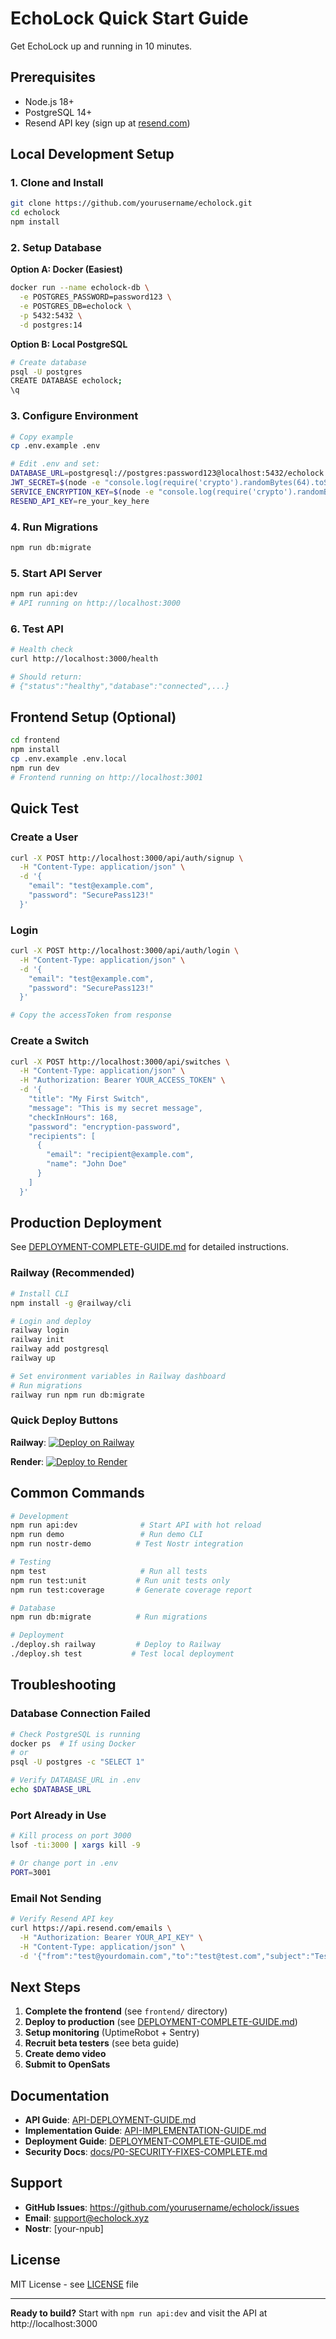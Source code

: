 # EchoLock Quick Start Guide

Get EchoLock up and running in 10 minutes.

## Prerequisites

- Node.js 18+
- PostgreSQL 14+
- Resend API key (sign up at [resend.com](https://resend.com))

## Local Development Setup

### 1. Clone and Install

```bash
git clone https://github.com/yourusername/echolock.git
cd echolock
npm install
```

### 2. Setup Database

**Option A: Docker (Easiest)**

```bash
docker run --name echolock-db \
  -e POSTGRES_PASSWORD=password123 \
  -e POSTGRES_DB=echolock \
  -p 5432:5432 \
  -d postgres:14
```

**Option B: Local PostgreSQL**

```bash
# Create database
psql -U postgres
CREATE DATABASE echolock;
\q
```

### 3. Configure Environment

```bash
# Copy example
cp .env.example .env

# Edit .env and set:
DATABASE_URL=postgresql://postgres:password123@localhost:5432/echolock
JWT_SECRET=$(node -e "console.log(require('crypto').randomBytes(64).toString('hex'))")
SERVICE_ENCRYPTION_KEY=$(node -e "console.log(require('crypto').randomBytes(32).toString('hex'))")
RESEND_API_KEY=re_your_key_here
```

### 4. Run Migrations

```bash
npm run db:migrate
```

### 5. Start API Server

```bash
npm run api:dev
# API running on http://localhost:3000
```

### 6. Test API

```bash
# Health check
curl http://localhost:3000/health

# Should return:
# {"status":"healthy","database":"connected",...}
```

## Frontend Setup (Optional)

```bash
cd frontend
npm install
cp .env.example .env.local
npm run dev
# Frontend running on http://localhost:3001
```

## Quick Test

### Create a User

```bash
curl -X POST http://localhost:3000/api/auth/signup \
  -H "Content-Type: application/json" \
  -d '{
    "email": "test@example.com",
    "password": "SecurePass123!"
  }'
```

### Login

```bash
curl -X POST http://localhost:3000/api/auth/login \
  -H "Content-Type: application/json" \
  -d '{
    "email": "test@example.com",
    "password": "SecurePass123!"
  }'

# Copy the accessToken from response
```

### Create a Switch

```bash
curl -X POST http://localhost:3000/api/switches \
  -H "Content-Type: application/json" \
  -H "Authorization: Bearer YOUR_ACCESS_TOKEN" \
  -d '{
    "title": "My First Switch",
    "message": "This is my secret message",
    "checkInHours": 168,
    "password": "encryption-password",
    "recipients": [
      {
        "email": "recipient@example.com",
        "name": "John Doe"
      }
    ]
  }'
```

## Production Deployment

See [DEPLOYMENT-COMPLETE-GUIDE.md](./DEPLOYMENT-COMPLETE-GUIDE.md) for detailed instructions.

### Railway (Recommended)

```bash
# Install CLI
npm install -g @railway/cli

# Login and deploy
railway login
railway init
railway add postgresql
railway up

# Set environment variables in Railway dashboard
# Run migrations
railway run npm run db:migrate
```

### Quick Deploy Buttons

**Railway**:
[![Deploy on Railway](https://railway.app/button.svg)](https://railway.app/new/template?template=https://github.com/yourusername/echolock)

**Render**:
[![Deploy to Render](https://render.com/images/deploy-to-render-button.svg)](https://render.com/deploy?repo=https://github.com/yourusername/echolock)

## Common Commands

```bash
# Development
npm run api:dev              # Start API with hot reload
npm run demo                 # Run demo CLI
npm run nostr-demo          # Test Nostr integration

# Testing
npm test                     # Run all tests
npm run test:unit           # Run unit tests only
npm run test:coverage       # Generate coverage report

# Database
npm run db:migrate          # Run migrations

# Deployment
./deploy.sh railway         # Deploy to Railway
./deploy.sh test           # Test local deployment
```

## Troubleshooting

### Database Connection Failed

```bash
# Check PostgreSQL is running
docker ps  # If using Docker
# or
psql -U postgres -c "SELECT 1"

# Verify DATABASE_URL in .env
echo $DATABASE_URL
```

### Port Already in Use

```bash
# Kill process on port 3000
lsof -ti:3000 | xargs kill -9

# Or change port in .env
PORT=3001
```

### Email Not Sending

```bash
# Verify Resend API key
curl https://api.resend.com/emails \
  -H "Authorization: Bearer YOUR_API_KEY" \
  -H "Content-Type: application/json" \
  -d '{"from":"test@yourdomain.com","to":"test@test.com","subject":"Test","text":"Test"}'
```

## Next Steps

1. **Complete the frontend** (see `frontend/` directory)
2. **Deploy to production** (see [DEPLOYMENT-COMPLETE-GUIDE.md](./DEPLOYMENT-COMPLETE-GUIDE.md))
3. **Setup monitoring** (UptimeRobot + Sentry)
4. **Recruit beta testers** (see beta guide)
5. **Create demo video**
6. **Submit to OpenSats**

## Documentation

- **API Guide**: [API-DEPLOYMENT-GUIDE.md](./API-DEPLOYMENT-GUIDE.md)
- **Implementation Guide**: [API-IMPLEMENTATION-GUIDE.md](./API-IMPLEMENTATION-GUIDE.md)
- **Deployment Guide**: [DEPLOYMENT-COMPLETE-GUIDE.md](./DEPLOYMENT-COMPLETE-GUIDE.md)
- **Security Docs**: [docs/P0-SECURITY-FIXES-COMPLETE.md](./docs/P0-SECURITY-FIXES-COMPLETE.md)

## Support

- **GitHub Issues**: https://github.com/yourusername/echolock/issues
- **Email**: support@echolock.xyz
- **Nostr**: [your-npub]

## License

MIT License - see [LICENSE](./LICENSE) file

---

**Ready to build?** Start with `npm run api:dev` and visit the API at http://localhost:3000
